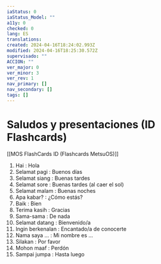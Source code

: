 ```yaml
---
iaStatus: 0
iaStatus_Model: ""
a11y: 0
checked: 0
lang: ES
translations: 
created: 2024-04-16T18:24:02.993Z
modified: 2024-04-16T18:25:30.572Z
supervisado: ""
ACCION: ""
ver_major: 0
ver_minor: 3
ver_rev: 1
nav_primary: []
nav_secondary: []
tags: []
---
```

# Saludos y presentaciones (ID Flashcards)

[[MOS FlashCards ID (Flashcards MetsuOS)]]

1. Hai : Hola
2. Selamat pagi : Buenos días
3. Selamat siang : Buenas tardes
4. Selamat sore : Buenas tardes (al caer el sol)
5. Selamat malam : Buenas noches
6. Apa kabar? : ¿Cómo estás?
7. Baik : Bien
8. Terima kasih : Gracias
9. Sama-sama : De nada
10. Selamat datang : Bienvenido/a
11. Ingin berkenalan : Encantado/a de conocerte
12. Nama saya ... : Mi nombre es ...
13. Silakan : Por favor
14. Mohon maaf : Perdón
15. Sampai jumpa : Hasta luego
